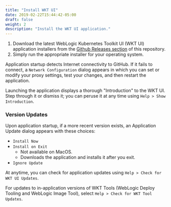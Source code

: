```yaml
---
title: "Install WKT UI"
date: 2019-02-22T15:44:42-05:00
draft: false
weight: 2
description: "Install the WKT UI application."
---
```


1. Download the latest WebLogic Kubernetes Toolkit UI (WKT UI) application installers from the [Github Releases section](https://github.com/oracle/weblogic-toolkit-ui/releases) of this repository.
1. Simply run the appropriate installer for your operating system.

Application startup detects Internet connectivity to GitHub. If it fails to connect, a `Network Configuration` dialog appears in which you can set or modify your proxy settings, test your changes, and then restart the application.  

Launching the application displays a thorough "Introduction" to the WKT UI. Step through it or dismiss it; you can peruse it at any time using `Help > Show Introduction`.

### Version Updates

Upon application startup, if a more recent version exists, an Application Update dialog appears with these choices:

- `Install Now`
- `Install on Exit`
    - Not available on MacOS.
    - Downloads the application and installs it after you exit.
- `Ignore Update`

At anytime, you can check for application updates using `Help > Check for WKT UI Updates`.

For updates to in-application versions of WKT Tools (WebLogic Deploy Tooling and WebLogic Image Tool), select `Help > Check for WKT Tool Updates`.
